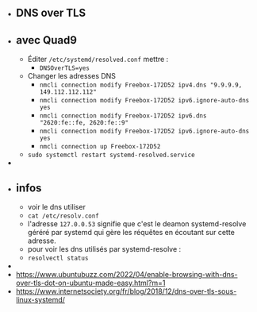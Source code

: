 - ## DNS over TLS
- ## avec Quad9
	- Éditer `/etc/systemd/resolved.conf` mettre :
		- `DNSOverTLS=yes`
	- Changer les adresses DNS
		- `nmcli connection modify Freebox-172D52 ipv4.dns "9.9.9.9, 149.112.112.112"`
		- `nmcli connection modify Freebox-172D52 ipv6.ignore-auto-dns yes`
		- `nmcli connection modify Freebox-172D52 ipv6.dns "2620:fe::fe, 2620:fe::9"`
		- `nmcli connection modify Freebox-172D52 ipv6.ignore-auto-dns yes`
		- `nmcli connection up Freebox-172D52`
	- `sudo systemctl restart systemd-resolved.service`
-
- ## infos
	- voir le dns utiliser
	- `cat /etc/resolv.conf`
	- l'adresse `127.0.0.53` signifie que c'est le deamon systemd-resolve géréré par systemd qui gère les réquêtes en écoutant sur cette adresse.
	- pour voir les dns utilisés par systemd-resolve :
	- `resolvectl status`
-
- https://www.ubuntubuzz.com/2022/04/enable-browsing-with-dns-over-tls-dot-on-ubuntu-made-easy.html?m=1
- https://www.internetsociety.org/fr/blog/2018/12/dns-over-tls-sous-linux-systemd/